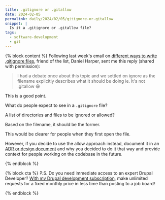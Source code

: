 ```yaml
---
title: .gitignore or .gitallow
date: 2024-02-05
permalink: daily/2024/02/05/gitignore-or-gitallow
snippet: |
  Is it a .gitignore or .gitallow file?
tags:
  - software-development
  - git
---
```


{% block content %}
Following last week's email on [different ways to write .gitignore files][previous], friend of the list, Daniel Harper, sent me this reply (shared with permission):

> I had a debate once about this topic and we settled on ignore as the filename explicitly describes what it should be doing ie. It's not .gitallow 😆

This is a good point.

What do people expect to see in a `.gitignore` file?

A list of directories and files to be ignored or allowed?

Based on the filename, it should be the former.

This would be clearer for people when they first open the file.

However, if you decide to use the allow approach instead, document it in an [ADR or design document][adr] and why you decided to do it that way and provide context for people working on the codebase in the future.

[adr]: {{site.url}}/daily/2022/09/23/adrs-technical-design-documents
[previous]: {{site.url}}/daily/2024/01/27/gitignore-inclusive-or-exclusive
{% endblock %}

{% block cta %}
P.S. Do you need immediate access to an expert Drupal Developer? [With my Drupal development subscription][subscription], make unlimited requests for a fixed monthly price in less time than posting to a job board!

[subscription]: {{site.url}}/subscription
{% endblock %}
